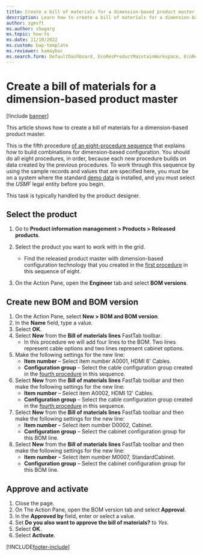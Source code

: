 ```yaml
---
title: Create a bill of materials for a dimension-based product master
description: Learn how to create a bill of materials for a dimension-based product master, including an outline and step-by-step process for selecting the product.
author: sgmsft
ms.author: shwgarg
ms.topic: how-to
ms.date: 11/10/2022
ms.custom: bap-template
ms.reviewer: kamaybac 
ms.search.form: DefaultDashboard, EcoResProductMaintainWorkspace, EcoResProductOpenCasesFormPart, EcoResProductDetailsExtended, BOMConsistOf, BOMTable, InventItemIdLookupSimple, HcmWorkerLookUp  
---
```


# Create a bill of materials for a dimension-based product master

[!include [banner](../../includes/banner.md)]

This article shows how to create a bill of materials for a dimension-based product master.

This is the fifth procedure [of an eight-procedure sequence](../dimension-based-product-configuration.md#sequence) that explains how to build combinations for dimension-based configuration. You should do all eight procedures, in order, because each new procedure builds on data created by the previous procedures. To work through this sequence by using the sample records and values that are specified here, you must be on a system where the standard [demo data](../../../fin-ops-core/fin-ops/get-started/demo-data.md) is installed, and you must select the *USMF* legal entity before you begin.

This task is typically handled by the product designer.

## Select the product

1. Go to **Product information management \> Products \> Released products**.
1. Select the product you want to work with in the grid.
    - Find the released product master with dimension-based configuration technology that you created in the [first procedure](create-dimension-based-product-master.md) in this sequence of eight.  

1. On the Action Pane, open the **Engineer** tab and select **BOM versions**.

## Create new BOM and BOM version

1. On the Action Pane, select **New \> BOM and BOM version**.
1. In the **Name** field, type a value.
1. Select **OK**.
1. Select **New** from the **Bill of materials lines** FastTab toolbar.
    - In this procedure we will add four lines to the BOM. Two lines represent cable options and two lines represent cabinet options.  
1. Make the following settings for the new line:
    - **Item number** – Select item number A0001, HDMI 6' Cables.  
    - **Configuration group** – Select the cable configuration group created in the [fourth procedure](define-configuration-groups.md) in this sequence.  
1. Select **New** from the **Bill of materials lines** FastTab toolbar and then make the following settings for the new line:
    - **Item number** – Select item A0002, HDMI 12' Cables.  
    - **Configuration group** – Select the cable configuration group created in the [fourth procedure](define-configuration-groups.md) in this sequence.  
1. Select **New** from the **Bill of materials lines** FastTab toolbar and then make the following settings for the new line:
    - **Item number** – Select item number D0002, Cabinet.  
    - **Configuration group** – Select the cabinet configuration group for this BOM line.  
1. Select **New** from the **Bill of materials lines** FastTab toolbar and then make the following settings for the new line:
    - **Item number** – Select item number M0007, StandardCabinet.  
    - **Configuration group** – Select the cabinet configuration group for this BOM line.  

## Approve and activate

1. Close the page.
1. On The Action Pane, open the BOM version tab and select **Approval**.
1. In the **Approved by** field, enter or select a value.
1. Set **Do you also want to approve the bill of materials?** to *Yes*.
1. Select **OK**.
1. Select **Activate**.

[!INCLUDE[footer-include](../../../includes/footer-banner.md)]